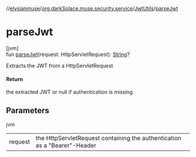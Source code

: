 //[elysianmuse](../../../index.md)/[org.darkSolace.muse.security.service](../index.md)/[JwtUtils](index.md)/[parseJwt](parse-jwt.md)

# parseJwt

[jvm]\
fun [parseJwt](parse-jwt.md)(request: HttpServletRequest): [String](https://kotlinlang.org/api/latest/jvm/stdlib/kotlin/-string/index.html)?

Extracts the JWT from a HttpServletRequest

#### Return

the extracted JWT or null if authentication is missing

## Parameters

jvm

| | |
|---|---|
| request | the HttpServletRequest containing the authentication as a "Bearer"-Header |
